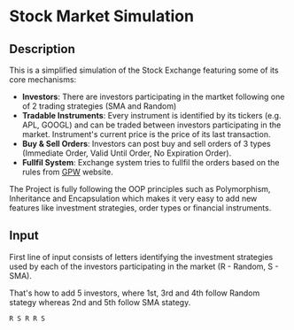 # Stock Market Simulation

## Description

This is a simplified simulation of the Stock Exchange featuring some of its core mechanisms:
- **Investors**: There are investors participating in the martket following one of 2 trading strategies (SMA and Random)
- **Tradable Instruments**: Every instrument is identified by its tickers (e.g. APL, GOOGL) and can be traded between investors participating in the market. Instrument's current price is the price of its last transaction.
- **Buy & Sell Orders**: Investors can post buy and sell orders of 3 types (Immediate Order, Valid Until Order, No Expiration Order).
- **Fullfil System**: Exchange system tries to fullfil the orders based on the rules from [GPW](https://www.gpw.pl/pub/images/prezentacje/system_obrotu.pdf) website.

The Project is fully following the OOP principles such as Polymorphism, Inheritance and Encapsulation which makes it very easy to add new features like investment strategies, order types or financial instruments. 

## Input

First line of input consists of letters identifying the investment strategies used by each of the investors participating in the market (R - Random, S - SMA).

That's how to add 5 investors, where 1st, 3rd and 4th follow Random stategy whereas 2nd and 5th follow SMA stategy.
```
R S R R S
```
